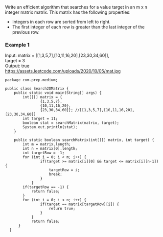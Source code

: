 Write an efficient algorithm that searches for a value target in an m x n integer matrix matrix. This matrix has the following properties:

- Integers in each row are sorted from left to right.
- The first integer of each row is greater than the last integer of the previous row.

### Example 1
Input: matrix = [[1,3,5,7],[10,11,16,20],[23,30,34,60]], <br>
target = 3 <br>
Output: true <br>
https://assets.leetcode.com/uploads/2020/10/05/mat.jpg
```
package com.prep.medium;

public class Search2DMatrix {
	public static void main(String[] args) {
		int[][] matrix = {
				{1,3,5,7},
				{10,11,16,20},
				{23,30,34,60}};	//[[1,3,5,7],[10,11,16,20],[23,30,34,60]]
		int target = 11;
		boolean stat = searchMatrix(matrix, target);
		System.out.println(stat);
	}
	
	public static boolean searchMatrix(int[][] matrix, int target) {
        int m = matrix.length;
        int n = matrix[0].length;
        int targetRow = -1;
        for (int i = 0; i < m; i++) {
			    if(target >= matrix[i][0] && target <= matrix[i][n-1]) {
				    targetRow = i;
				    break;
			    }
		    }
        if(targetRow == -1) {
        	return false;
        }
        for (int i = 0; i < n; i++) {
			    if(target == matrix[targetRow][i]) {
				    return true;
			    }
		    }
		    return false;
      }
  }

```
